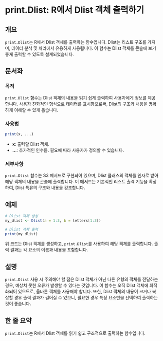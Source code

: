 <!--
Meta Description: # print.Dlist: R에서 Dlist 객체 출력하기 ## 개요 `print.Dlist`는 R에서 Dlist 객체를 출력하는 함수입니다. Dlist는 리스트 구조를 가지며, 데이터 분석 및 처리에서 유용하게 사용됩니다. 이 함수는 Dlist 객체를 콘솔에 보기 좋...
Meta Keywords: dlist, print, 객체를, 내용을, 함수는
-->

# print.Dlist: R에서 Dlist 객체 출력하기

## 개요
`print.Dlist`는 R에서 Dlist 객체를 출력하는 함수입니다. Dlist는 리스트 구조를 가지며, 데이터 분석 및 처리에서 유용하게 사용됩니다. 이 함수는 Dlist 객체를 콘솔에 보기 좋게 출력할 수 있도록 설계되었습니다.

## 문서화
### 목적
`print.Dlist` 함수는 Dlist 객체의 내용을 읽기 쉽게 출력하여 사용자에게 정보를 제공합니다. 사용자 친화적인 형식으로 데이터를 표시함으로써, Dlist의 구조와 내용을 명확하게 이해할 수 있게 돕습니다.

### 사용법
```R
print(x, ...)
```

- **x**: 출력할 Dlist 객체.
- **...**: 추가적인 인수들. 필요에 따라 사용자가 정의할 수 있습니다.

### 세부사항
`print.Dlist` 함수는 S3 메서드로 구현되어 있으며, Dlist 클래스의 객체를 인자로 받아 해당 객체의 내용을 콘솔에 출력합니다. 이 메서드는 기본적인 리스트 출력 기능을 확장하여, Dlist 특유의 구조와 내용을 강조합니다.

## 예제
```R
# Dlist 객체 생성
my_dlist <- Dlist(a = 1:3, b = letters[1:3])

# Dlist 객체 출력
print(my_dlist)
```

위 코드는 Dlist 객체를 생성하고, `print.Dlist`를 사용하여 해당 객체를 출력합니다. 출력 결과는 각 요소의 이름과 내용을 포함합니다.

## 설명
`print.Dlist` 사용 시 주의해야 할 점은 Dlist 객체가 아닌 다른 유형의 객체를 전달하는 경우, 예상치 못한 오류가 발생할 수 있다는 것입니다. 이 함수는 오직 Dlist 객체에 최적화되어 있으므로, 올바른 객체를 사용해야 합니다. 또한, Dlist 객체의 내용이 크거나 복잡할 경우 출력 결과가 길어질 수 있으니, 필요한 경우 특정 요소만을 선택하여 출력하는 것이 좋습니다.

## 한 줄 요약
`print.Dlist`는 R에서 Dlist 객체를 읽기 쉽고 구조적으로 출력하는 함수입니다.